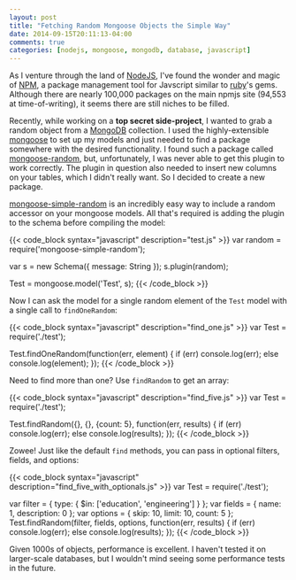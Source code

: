 ```yaml
---
layout: post
title: "Fetching Random Mongoose Objects the Simple Way"
date: 2014-09-15T20:11:13-04:00
comments: true
categories: [nodejs, mongoose, mongodb, database, javascript]
---
```


As I venture through the land of [NodeJS](http://nodejs.org/), I've found the wonder and magic of [NPM](http://npmjs.org/), a package management tool for Javscript similar to [ruby](https://www.ruby-lang.org/)'s gems. Although there are nearly 100,000 packages on the main npmjs site (94,553 at time-of-writing), it seems there are still niches to be filled.

Recently, while working on a __top secret side-project__, I wanted to grab a random object from a [MongoDB](https://www.mongodb.org/) collection. I used the highly-extensible [mongoose](http://mongoosejs.com/) to set up my models and just needed to find a package somewhere with the desired functionality. I found such a package called [mongoose-random](https://github.com/matomesc/mongoose-random), but, unfortunately, I was never able to get this plugin to work correctly. The plugin in question also needed to insert new columns on your tables, which I didn't really want. So I decided to create a new package.

[mongoose-simple-random](https://www.npmjs.org/package/mongoose-simple-random) is an incredibly easy way to include a random accessor on your mongoose models. All that's required is adding the plugin to the schema before compiling the model:

{{< code_block syntax="javascript" description="test.js" >}}
var random = require('mongoose-simple-random');

var s = new Schema({
  message: String
});
s.plugin(random);

Test = mongoose.model('Test', s);
{{< /code_block >}}

Now I can ask the model for a single random element of the `Test` model with a single call to `findOneRandom`:

{{< code_block syntax="javascript" description="find_one.js" >}}
var Test = require('./test');

Test.findOneRandom(function(err, element) {
  if (err) console.log(err);
  else console.log(element);
});
{{< /code_block >}}

Need to find more than one? Use `findRandom` to get an array:

{{< code_block syntax="javascript" description="find_five.js" >}}
var Test = require('./test');

Test.findRandom({}, {}, {count: 5}, function(err, results) {
  if (err) console.log(err);
  else console.log(results);
});
{{< /code_block >}}

Zowee! Just like the default `find` methods, you can pass in optional filters, fields, and options:

{{< code_block syntax="javascript" description="find_five_with_optionals.js" >}}
var Test = require('./test');

var filter = { type: { $in: ['education', 'engineering'] } };
var fields = { name: 1, description: 0 };
var options = { skip: 10, limit: 10, count: 5 };
Test.findRandom(filter, fields, options, function(err, results) {
  if (err) console.log(err);
  else console.log(results);
});
{{< /code_block >}}

Given 1000s of objects, performance is excellent. I haven't tested it on larger-scale databases, but I wouldn't mind seeing some performance tests in the future.
